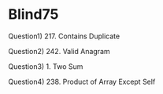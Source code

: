 # Blind75
Question1) 217. Contains Duplicate

Question2) 242. Valid Anagram

Question3) 1. Two Sum

Question4) 238. Product of Array Except Self
